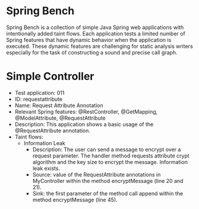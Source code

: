 # Spring Bench

Spring Bench is a collection of simple Java Spring web applications with intentionally added taint flows. 
Each application tests a limited number of Spring features that have dynamic behavior when the application is executed. 
These dynamic features are challenging for static analysis writers especially for the task of constructing a sound and precise call graph.   


# Simple Controller

* Test application: 011
* ID: requestattribute
* Name: Request Attribute Annotation
* Relevant Spring features: @RestController, @GetMapping, @ModelAttribute, @RequestAttribute
* Description: This application shows a basic usage of the @RequestAttribute annotation. 
* Taint flows: 
  * Information Leak
    * Description: The user can send a message to encrypt over a request parameter. The handler method requests attribute crypt algorithm and the key size to encrypt the message. Information leak exists.  
    * Source: value of the RequestAttribute annotations in MyController within the method encryptMessage (line 20 and 21).
    * Sink: the first parameter of the method call append within the method encryptMessage (line 45).


